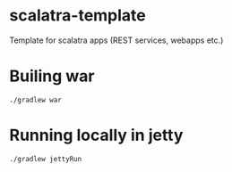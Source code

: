 scalatra-template
=================

Template for scalatra apps (REST services, webapps etc.)

Builing war
===========

```
./gradlew war
```

Running locally in jetty
========================

```
./gradlew jettyRun
```
